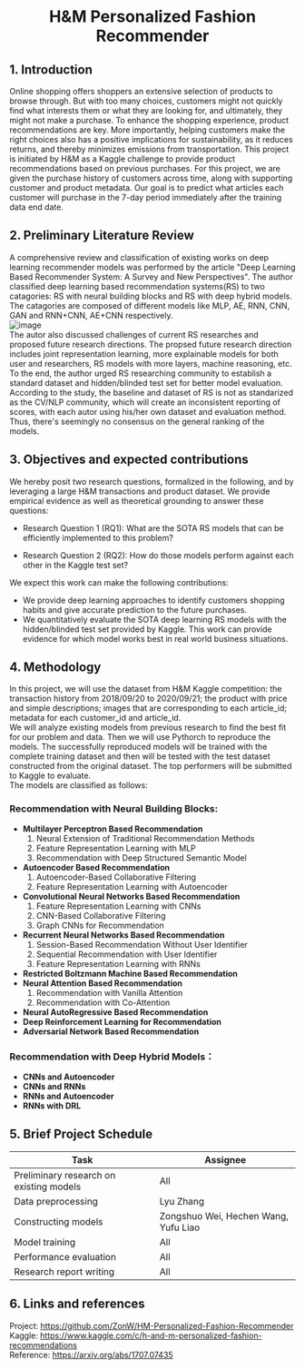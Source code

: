 # <center>**H&amp;M Personalized Fashion Recommender**</center>

## 1. Introduction
Online shopping offers shoppers an extensive selection of products to browse through. But with too many choices, customers might not quickly find what interests them or what they are looking for, and ultimately, they might not make a purchase. To enhance the shopping experience, product recommendations are key. More importantly, helping customers make the right choices also has a positive implications for sustainability, as it reduces returns, and thereby minimizes emissions from transportation. This project is initiated by H&M as a Kaggle challenge to provide product recommendations based on previous purchases. For this project, we are given the purchase history of customers across time, along with supporting customer and product metadata. Our goal is to predict what articles each customer will purchase in the 7-day period immediately after the training data end date.  
## 2. Preliminary Literature Review    
A comprehensive review and classification of existing works on deep learning recommender models was performed by the article "Deep Learning Based Recommender System: A Survey and New Perspectives". The author classified deep learning based recommendation systems(RS) to two catagories: RS with neural building blocks and RS with deep hybrid models. The catagories are composed of different models like MLP, AE, RNN, CNN, GAN and RNN+CNN, AE+CNN respectively.     
![image](https://user-images.githubusercontent.com/95121369/156247844-1b2cb391-087d-4faa-8eda-7bbbb0c64dc7.png)  
The autor also discussed challenges of current RS researches and proposed future research directions. The propsed future research direction includes joint representation learning, more explainable models for both user and researchers, RS models with more layers, machine reasoning, etc.  
To the end, the author urged RS researching community to establish a standard dataset and hidden/blinded test set for better model evaluation. According to the study, the baseline and dataset of RS is not as standarized as the CV/NLP community, which will create an inconsistent reporting of scores, with each autor using his/her own dataset and evaluation method. Thus, there's seemingly no consensus on the general ranking of the models.  

## 3. Objectives and expected contributions  
We hereby posit two research questions, formalized in the following, and by leveraging a large H&M transactions and product dataset. We provide empirical evidence as well as theoretical grounding to answer these questions:  

- Research Question 1 (RQ1): What are the SOTA RS models that can be efficiently implemented to this problem?  

- Research Question 2 (RQ2): How do those models perform against each other in the Kaggle test set?  

We expect this work can make the following contributions:  

- We provide deep learning approaches to identify customers shopping habits and give accurate prediction to the future purchases.  
- We quantitatively evaluate the SOTA deep learning RS models with the hidden/blinded test set provided by Kaggle. This work can provide evidence for which model works best in real world business situations. 

## 4. Methodology  
In this project, we will use the dataset from H&M Kaggle competition: the transaction history from 2018/09/20 to 2020/09/21; the product with price and simple descriptions; images that are corresponding to each article_id; metadata for each customer_id and article_id.  
We will analyze existing models from previous research to find the best fit for our problem and data. Then we will use Pythorch to reproduce the models. The successfully reproduced models will be trained with the complete training dataset and then will be tested with the test dataset constructed from the original dataset. The top performers will be submitted to Kaggle to evaluate.  
The models are classified as follows:  
  
### Recommendation with Neural Building Blocks:  
- **Multilayer Perceptron Based Recommendation**  
  1. Neural Extension of Traditional Recommendation Methods  
  2. Feature Representation Learning with MLP  
  3. Recommendation with Deep Structured Semantic Model  
- **Autoencoder Based Recommendation**  
  1. Autoencoder-Based Collaborative Filtering  
  2. Feature Representation Learning with Autoencoder  
- **Convolutional Neural Networks Based Recommendation**  
  1. Feature Representation Learning with CNNs  
  2. CNN-Based Collaborative Filtering  
  3. Graph CNNs for Recommendation  
- **Recurrent Neural Networks Based Recommendation**  
  1. Session-Based Recommendation Without User Identifier  
  2. Sequential Recommendation with User Identifier  
  3. Feature Representation Learning with RNNs  
- **Restricted Boltzmann Machine Based Recommendation**  
- **Neural Attention Based Recommendation**  
  1. Recommendation with Vanilla Attention  
  2. Recommendation with Co-Attention  
- **Neural AutoRegressive Based Recommendation**  
- **Deep Reinforcement Learning for Recommendation**  
- **Adversarial Network Based Recommendation**  
	
### Recommendation with Deep Hybrid Models：  
- **CNNs and Autoencoder**  
- **CNNs and RNNs**  
- **RNNs and Autoencoder**  
- **RNNs with DRL**  
  
## 5. Brief Project Schedule 
 
| Task                                    | Assignee                             |
| --------------------------------------- | ------------------------------------ |
| Preliminary research on existing models | All                                  |
| Data preprocessing                      | Lyu Zhang                            |
| Constructing models                     | Zongshuo Wei, Hechen Wang, Yufu Liao |
| Model training                          | All                                  |
| Performance evaluation                  | All                                  |
| Research report writing                 | All                                  |

## 6. Links and references  
Project: https://github.com/ZonW/HM-Personalized-Fashion-Recommender  
Kaggle: https://www.kaggle.com/c/h-and-m-personalized-fashion-recommendations  
Reference: https://arxiv.org/abs/1707.07435
